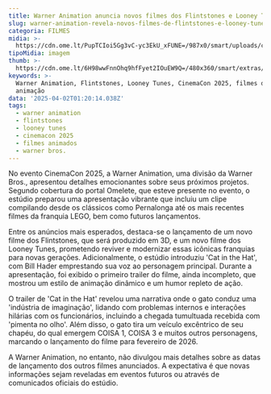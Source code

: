 ```yaml
---
title: Warner Animation anuncia novos filmes dos Flintstones e Looney Tunes
slug: warner-animation-revela-novos-filmes-de-flintstones-e-looney-tunes
categoria: FILMES
midia: >-
  https://cdn.ome.lt/PupTCIoi5Gg3vC-yc3EkU_xFUNE=/987x0/smart/uploads/conteudo/fotos/Design_sem_nome_-_2025-04-01T220708.899.png
tipoMidia: imagem
thumb: >-
  https://cdn.ome.lt/6H98wwFnnOhq9hfFyet2IOuEW9Q=/480x360/smart/extras/conteudos/Design_sem_nome_-_2025-04-01T220708.899.png
keywords: >-
  Warner Animation, Flintstones, Looney Tunes, CinemaCon 2025, filmes de
  animação
data: '2025-04-02T01:20:14.038Z'
tags:
  - warner animation
  - flintstones
  - looney tunes
  - cinemacon 2025
  - filmes animados
  - warner bros.
---
```


No evento CinemaCon 2025, a Warner Animation, uma divisão da Warner Bros., apresentou detalhes emocionantes sobre seus próximos projetos. Segundo cobertura do portal Omelete, que esteve presente no evento, o estúdio preparou uma apresentação vibrante que incluiu um clipe compilando desde os clássicos como Pernalonga até os mais recentes filmes da franquia LEGO, bem como futuros lançamentos.

Entre os anúncios mais esperados, destaca-se o lançamento de um novo filme dos Flintstones, que será produzido em 3D, e um novo filme dos Looney Tunes, prometendo reviver e modernizar essas icônicas franquias para novas gerações. Adicionalmente, o estúdio introduziu 'Cat in the Hat', com Bill Hader emprestando sua voz ao personagem principal. Durante a apresentação, foi exibido o primeiro trailer do filme, ainda incompleto, que mostrou um estilo de animação dinâmico e um humor repleto de ação.

O trailer de 'Cat in the Hat' revelou uma narrativa onde o gato conduz uma 'indústria de imaginação', lidando com problemas internos e interações hilárias com os funcionários, incluindo a chegada tumultuada recebida com 'pimenta no olho'. Além disso, o gato tira um veículo excêntrico de seu chapéu, do qual emergem COISA 1, COISA 3 e muitos outros personagens, marcando o lançamento do filme para fevereiro de 2026.

A Warner Animation, no entanto, não divulgou mais detalhes sobre as datas de lançamento dos outros filmes anunciados. A expectativa é que novas informações sejam reveladas em eventos futuros ou através de comunicados oficiais do estúdio.
